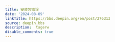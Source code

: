 ```yaml
---
title: 安装包错误
date: '2024-08-09'
linkTitle: https://bbs.deepin.org/en/post/276313
source: deepin_bbs
description:  tagerw 
disable_comments: true
---
```


